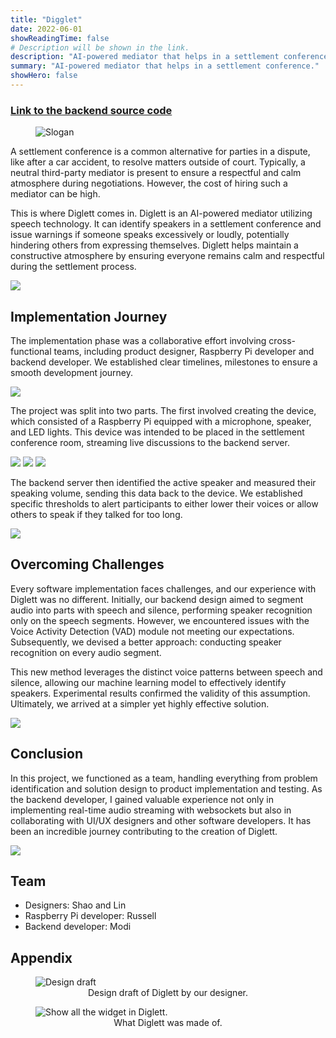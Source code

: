 ```yaml
---
title: "Digglet"
date: 2022-06-01
showReadingTime: false
# Description will be shown in the link.
description: "AI-powered mediator that helps in a settlement conference."
summary: "AI-powered mediator that helps in a settlement conference."
showHero: false
---
```


<h3>
  <a href="https://github.com/8igMac/diglett">Link to the backend source code</a>
</h3>

<figure>
  <img src="slogan.png" alt="Slogan" style="margin: 0 auto;">
</figure>

A settlement conference is a common alternative for parties in a dispute, like after a car accident, to resolve matters outside of court. Typically, a neutral third-party mediator is present to ensure a respectful and calm atmosphere during negotiations. However, the cost of hiring such a mediator can be high.

This is where Diglett comes in. Diglett is an AI-powered mediator utilizing speech technology. It can identify speakers in a settlement conference and issue warnings if someone speaks excessively or loudly, potentially hindering others from expressing themselves. Diglett helps maintain a constructive atmosphere by ensuring everyone remains calm and respectful during the settlement process.

![](./storyboard.png)

## Implementation Journey
The implementation phase was a collaborative effort involving cross-functional teams, including product designer, Raspberry Pi developer and backend developer. We established clear timelines, milestones to ensure a smooth development journey. 

![](./model.png)

The project was split into two parts. The first involved creating the device, which consisted of a Raspberry Pi equipped with a microphone, speaker, and LED lights. This device was intended to be placed in the settlement conference room, streaming live discussions to the backend server.

![](./widget1.png)
![](./widget2.png)
![](./widget3.png)

The backend server then identified the active speaker and measured their speaking volume, sending this data back to the device. We established specific thresholds to alert participants to either lower their voices or allow others to speak if they talked for too long.

![](./arch.png)

## Overcoming Challenges
Every software implementation faces challenges, and our experience with Diglett was no different. Initially, our backend design aimed to segment audio into parts with speech and silence, performing speaker recognition only on the speech segments. However, we encountered issues with the Voice Activity Detection (VAD) module not meeting our expectations. Subsequently, we devised a better approach: conducting speaker recognition on every audio segment.

This new method leverages the distinct voice patterns between speech and silence, allowing our machine learning model to effectively identify speakers. Experimental results confirmed the validity of this assumption. Ultimately, we arrived at a simpler yet highly effective solution.

![](./phase2.png)

## Conclusion
In this project, we functioned as a team, handling everything from problem identification and solution design to product implementation and testing. As the backend developer, I gained valuable experience not only in implementing real-time audio streaming with websockets but also in collaborating with UI/UX designers and other software developers. It has been an incredible journey contributing to the creation of Diglett.

![](./finish.jpeg)

## Team
- Designers: Shao and Lin
- Raspberry Pi developer: Russell
- Backend developer: Modi

## Appendix
<figure>
  <img src="draft.png" alt="Design draft" style="margin: 0 auto;">
  <figcaption style="text-align: center;">
    Design draft of Diglett by our designer.
  </figcaption>
</figure>

<figure>
  <img src="explode.png" alt="Show all the widget in Diglett." style="margin: 0 auto;">
  <figcaption style="text-align: center;">
    What Diglett was made of.
  </figcaption>
</figure>
